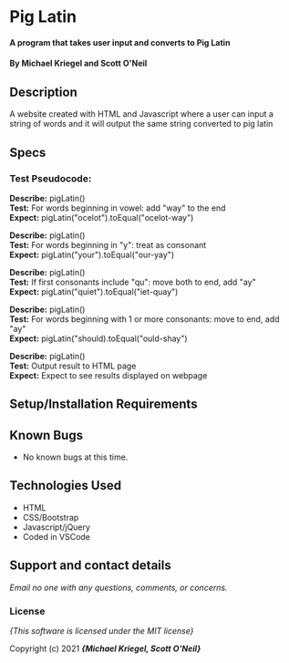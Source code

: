 # Pig Latin

#### A program that takes user input and converts to Pig Latin
#### By **Michael Kriegel and Scott O'Neil**

## Description

A website created with HTML and Javascript where a user can input a string of words and it will output the same string converted to pig latin


## Specs

### **Test Pseudocode:**
**Describe:** pigLatin()
<br/>
**Test:** For words beginning in vowel: add "way" to the end
<br/>
**Expect:**  pigLatin("ocelot").toEqual("ocelot-way")

**Describe:** pigLatin()
<br/>
**Test:** For words beginning in "y": treat as consonant
<br/>
**Expect:** pigLatin("your").toEqual("our-yay")

**Describe:** pigLatin()
<br/>
**Test:** If first consonants include "qu": move both to end, add "ay"
<br/>
**Expect:** pigLatin("quiet").toEqual("iet-quay")

**Describe:** pigLatin()
<br/>
**Test:** For words beginning with 1 or more consonants: move to end, add "ay"
<br/>
**Expect:** pigLatin("should).toEqual("ould-shay")

**Describe:** pigLatin()
<br/>
**Test:**  Output result to HTML page
<br/>
**Expect:** Expect to see results displayed on webpage
## Setup/Installation Requirements



## Known Bugs
* No known bugs at this time.

## Technologies Used
* HTML
* CSS/Bootstrap
* Javascript/jQuery
* Coded in VSCode

## Support and contact details

_Email no one with any questions, comments, or concerns._

### License

*{This software is licensed under the MIT license}*

Copyright (c) 2021 **_{Michael Kriegel, Scott O'Neil}_**